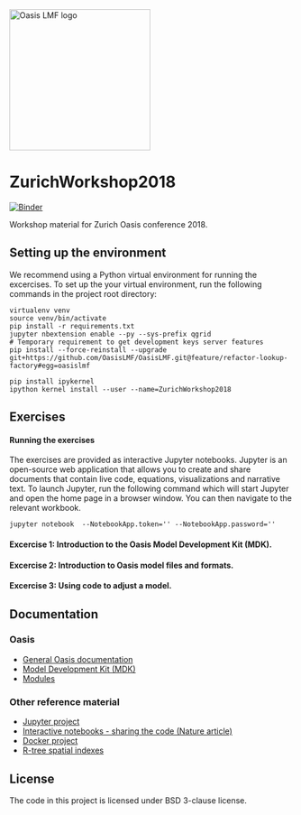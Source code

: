 <img src="https://oasislmf.org/packages/oasis_theme_package/themes/oasis_theme/assets/src/oasis-lmf-colour.png" alt="Oasis LMF logo" width="250"/>

# ZurichWorkshop2018

[![Binder](https://mybinder.org/badge.svg)](https://mybinder.org/v2/gh/OasisLMF/ZurichWorkshop2018/master)

Workshop material for Zurich Oasis conference 2018.

## Setting up the environment

We recommend using a Python virtual environment for running the excercises. To set up the your virtual environment, run the following commands in the project root directory:

```
virtualenv venv
source venv/bin/activate
pip install -r requirements.txt
jupyter nbextension enable --py --sys-prefix qgrid
# Temporary requirement to get development keys server features
pip install --force-reinstall --upgrade git+https://github.com/OasisLMF/OasisLMF.git@feature/refactor-lookup-factory#egg=oasislmf

pip install ipykernel
ipython kernel install --user --name=ZurichWorkshop2018
```

## Exercises

#### Running the exercises
The exercises are provided as interactive Jupyter notebooks. Jupyter is an open-source web application that allows you to create and share documents that contain live code, equations, visualizations and narrative text. To launch Jupyter, run the following command which will start Jupyter and open the home page in a browser window. You can then navigate to the relevant workbook.

```
jupyter notebook  --NotebookApp.token='' --NotebookApp.password=''
```

#### Excercise 1: Introduction to the Oasis Model Development Kit (MDK).
#### Excercise 2: Introduction to Oasis model files and formats.
#### Excercise 3: Using code to adjust a model.

## Documentation
### Oasis
* <a href="https://oasislmf.github.io">General Oasis documentation</a>
* <a href="http://localhost:8000/html/docs/oasis_cli.html">Model Development Kit (MDK)</a>
* <a href="https://oasislmf.github.io/docs/oasis_mdk.html">Modules</a>
### Other reference material
* <a href="http://jupyter.org/">Jupyter project</a>
* <a href="https://www.nature.com/news/interactive-notebooks-sharing-the-code-1.16261">Interactive notebooks - sharing the code (Nature article)</a>
* <a href="http://docker.com/">Docker project</a>
* <a href="https://en.wikipedia.org/wiki/R-tree">R-tree spatial indexes</a>

## License
The code in this project is licensed under BSD 3-clause license.
